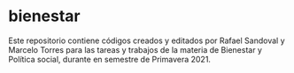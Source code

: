 # bienestar

Este repositorio contiene códigos creados y editados por Rafael Sandoval y Marcelo Torres para las tareas y trabajos de la materia de Bienestar y Política social, durante en semestre de Primavera 2021. 
